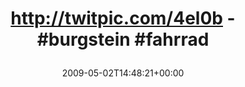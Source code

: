 ---
retweeted: false
source: <a href="http://twitter.com" rel="nofollow">Twitter Web Client</a>
entities:
  hashtags:
  - text: burgstein
    indices:
    - '27'
    - '37'
  - text: fahrrad
    indices:
    - '38'
    - '46'
  symbols: []
  user_mentions: []
  urls: []
display_text_range:
- '0'
- '46'
favorite_count: '0'
id_str: '1678818910'
truncated: false
retweet_count: '0'
id: '1678818910'
created_at: Sat May 02 14:48:21 +0000 2009
favorited: false
full_text: 'http://twitpic.com/4el0b - #burgstein #fahrrad'
lang: und
tags:
- burgstein
- fahrrad
- pesos/twitter
date: '2009-05-02T14:48:21+00:00'
src: https://twitter.com/bascht/status/1678818910
original_url: https://twitter.com/bascht/status/1678818910
type: twitter_tweet
text: 'http://twitpic.com/4el0b - #burgstein #fahrrad'
title: 'http://twitpic.com/4el0b - #burgstein #fahrrad

  '

---